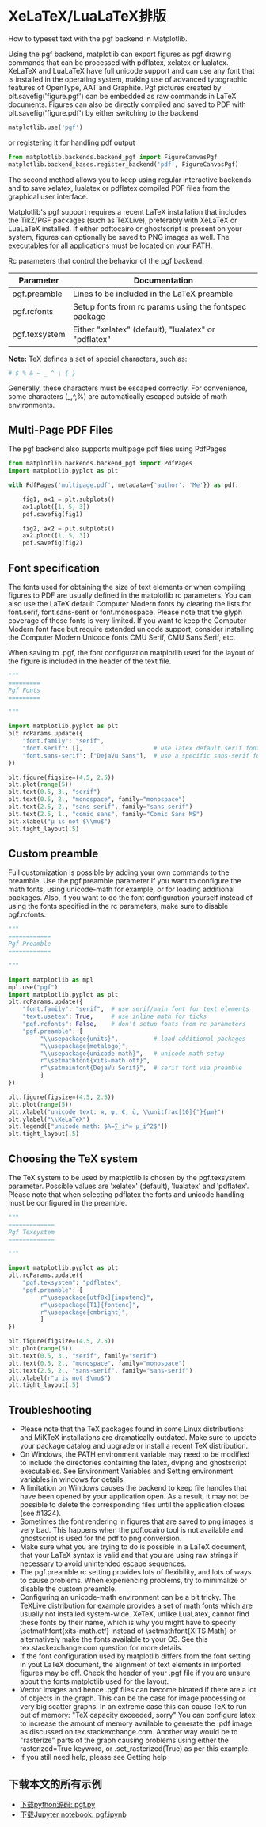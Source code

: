 # XeLaTeX/LuaLaTeX排版

How to typeset text with the pgf backend in Matplotlib.

Using the pgf backend, matplotlib can export figures as pgf drawing commands that can be processed with pdflatex, xelatex or lualatex. XeLaTeX and LuaLaTeX have full unicode support and can use any font that is installed in the operating system, making use of advanced typographic features of OpenType, AAT and Graphite. Pgf pictures created by plt.savefig('figure.pgf') can be embedded as raw commands in LaTeX documents. Figures can also be directly compiled and saved to PDF with plt.savefig('figure.pdf') by either switching to the backend

```python
matplotlib.use('pgf')
```

or registering it for handling pdf output

```python
from matplotlib.backends.backend_pgf import FigureCanvasPgf
matplotlib.backend_bases.register_backend('pdf', FigureCanvasPgf)
```

The second method allows you to keep using regular interactive backends and to save xelatex, lualatex or pdflatex compiled PDF files from the graphical user interface.

Matplotlib's pgf support requires a recent LaTeX installation that includes the TikZ/PGF packages (such as TeXLive), preferably with XeLaTeX or LuaLaTeX installed. If either pdftocairo or ghostscript is present on your system, figures can optionally be saved to PNG images as well. The executables for all applications must be located on your PATH.

Rc parameters that control the behavior of the pgf backend:

Parameter | Documentation
---|---
pgf.preamble | Lines to be included in the LaTeX preamble
pgf.rcfonts | Setup fonts from rc params using the fontspec package
pgf.texsystem | Either "xelatex" (default), "lualatex" or "pdflatex"

**Note:** TeX defines a set of special characters, such as:

```python
# $ % & ~ _ ^ \ { }
```

Generally, these characters must be escaped correctly. For convenience, some characters (_,^,%) are automatically escaped outside of math environments.

## Multi-Page PDF Files

The pgf backend also supports multipage pdf files using PdfPages

```python
from matplotlib.backends.backend_pgf import PdfPages
import matplotlib.pyplot as plt

with PdfPages('multipage.pdf', metadata={'author': 'Me'}) as pdf:

    fig1, ax1 = plt.subplots()
    ax1.plot([1, 5, 3])
    pdf.savefig(fig1)

    fig2, ax2 = plt.subplots()
    ax2.plot([1, 5, 3])
    pdf.savefig(fig2)
```

## Font specification

The fonts used for obtaining the size of text elements or when compiling figures to PDF are usually defined in the matplotlib rc parameters. You can also use the LaTeX default Computer Modern fonts by clearing the lists for font.serif, font.sans-serif or font.monospace. Please note that the glyph coverage of these fonts is very limited. If you want to keep the Computer Modern font face but require extended unicode support, consider installing the Computer Modern Unicode fonts CMU Serif, CMU Sans Serif, etc.

When saving to .pgf, the font configuration matplotlib used for the layout of the figure is included in the header of the text file.

```python
"""
=========
Pgf Fonts
=========

"""

import matplotlib.pyplot as plt
plt.rcParams.update({
    "font.family": "serif",
    "font.serif": [],                    # use latex default serif font
    "font.sans-serif": ["DejaVu Sans"],  # use a specific sans-serif font
})

plt.figure(figsize=(4.5, 2.5))
plt.plot(range(5))
plt.text(0.5, 3., "serif")
plt.text(0.5, 2., "monospace", family="monospace")
plt.text(2.5, 2., "sans-serif", family="sans-serif")
plt.text(2.5, 1., "comic sans", family="Comic Sans MS")
plt.xlabel("µ is not $\\mu$")
plt.tight_layout(.5)
```

## Custom preamble

Full customization is possible by adding your own commands to the preamble. Use the pgf.preamble parameter if you want to configure the math fonts, using unicode-math for example, or for loading additional packages. Also, if you want to do the font configuration yourself instead of using the fonts specified in the rc parameters, make sure to disable pgf.rcfonts.

```python
"""
============
Pgf Preamble
============

"""

import matplotlib as mpl
mpl.use("pgf")
import matplotlib.pyplot as plt
plt.rcParams.update({
    "font.family": "serif",  # use serif/main font for text elements
    "text.usetex": True,     # use inline math for ticks
    "pgf.rcfonts": False,    # don't setup fonts from rc parameters
    "pgf.preamble": [
         "\\usepackage{units}",          # load additional packages
         "\\usepackage{metalogo}",
         "\\usepackage{unicode-math}",   # unicode math setup
         r"\setmathfont{xits-math.otf}",
         r"\setmainfont{DejaVu Serif}",  # serif font via preamble
         ]
})

plt.figure(figsize=(4.5, 2.5))
plt.plot(range(5))
plt.xlabel("unicode text: я, ψ, €, ü, \\unitfrac[10]{°}{µm}")
plt.ylabel("\\XeLaTeX")
plt.legend(["unicode math: $λ=∑_i^∞ μ_i^2$"])
plt.tight_layout(.5)
```

## Choosing the TeX system

The TeX system to be used by matplotlib is chosen by the pgf.texsystem parameter. Possible values are 'xelatex' (default), 'lualatex' and 'pdflatex'. Please note that when selecting pdflatex the fonts and unicode handling must be configured in the preamble.

```python
"""
=============
Pgf Texsystem
=============

"""

import matplotlib.pyplot as plt
plt.rcParams.update({
    "pgf.texsystem": "pdflatex",
    "pgf.preamble": [
         r"\usepackage[utf8x]{inputenc}",
         r"\usepackage[T1]{fontenc}",
         r"\usepackage{cmbright}",
         ]
})

plt.figure(figsize=(4.5, 2.5))
plt.plot(range(5))
plt.text(0.5, 3., "serif", family="serif")
plt.text(0.5, 2., "monospace", family="monospace")
plt.text(2.5, 2., "sans-serif", family="sans-serif")
plt.xlabel(r"µ is not $\mu$")
plt.tight_layout(.5)
```

## Troubleshooting

- Please note that the TeX packages found in some Linux distributions and MiKTeX installations are dramatically outdated. Make sure to update your package catalog and upgrade or install a recent TeX distribution.
- On Windows, the PATH environment variable may need to be modified to include the directories containing the latex, dvipng and ghostscript executables. See Environment Variables and Setting environment variables in windows for details.
- A limitation on Windows causes the backend to keep file handles that have been opened by your application open. As a result, it may not be possible to delete the corresponding files until the application closes (see #1324).
- Sometimes the font rendering in figures that are saved to png images is very bad. This happens when the pdftocairo tool is not available and ghostscript is used for the pdf to png conversion.
- Make sure what you are trying to do is possible in a LaTeX document, that your LaTeX syntax is valid and that you are using raw strings if necessary to avoid unintended escape sequences.
- The pgf.preamble rc setting provides lots of flexibility, and lots of ways to cause problems. When experiencing problems, try to minimalize or disable the custom preamble.
- Configuring an unicode-math environment can be a bit tricky. The TeXLive distribution for example provides a set of math fonts which are usually not installed system-wide. XeTeX, unlike LuaLatex, cannot find these fonts by their name, which is why you might have to specify \setmathfont{xits-math.otf} instead of \setmathfont{XITS Math} or alternatively make the fonts available to your OS. See this tex.stackexchange.com question for more details.
- If the font configuration used by matplotlib differs from the font setting in yout LaTeX document, the alignment of text elements in imported figures may be off. Check the header of your .pgf file if you are unsure about the fonts matplotlib used for the layout.
- Vector images and hence .pgf files can become bloated if there are a lot of objects in the graph. This can be the case for image processing or very big scatter graphs. In an extreme case this can cause TeX to run out of memory: "TeX capacity exceeded, sorry" You can configure latex to increase the amount of memory available to generate the .pdf image as discussed on tex.stackexchange.com. Another way would be to "rasterize" parts of the graph causing problems using either the rasterized=True keyword, or .set_rasterized(True) as per this example.
- If you still need help, please see Getting help

## 下载本文的所有示例

- [下载python源码: pgf.py](https://matplotlib.org/_downloads/21e723ef0feeaabe6aa6010082f5df43/pgf.py)
- [下载Jupyter notebook: pgf.ipynb](https://matplotlib.org/_downloads/130aecf35f880003b3122b768ff81ca4/pgf.ipynb)